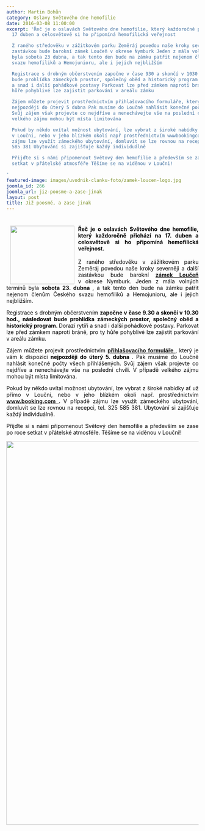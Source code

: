 ```yaml
---
author: Martin Bohůn
category: Oslavy Světového dne hemofilie
date: 2016-03-08 11:00:00
excerpt: 'Řeč je o oslavách Světového dne hemofilie, který každoročně přichází na
  17 duben a celosvětově si ho připomíná hemofilická veřejnost

  Z raného středověku v zážitkovém parku Zeměráj povedou naše kroky severněji a další
  zastávkou bude barokní zámek Loučeň v okrese Nymburk Jeden z mála volných termínů
  byla sobota 23 dubna, a tak tento den bude na zámku patřit nejenom členům Českého
  svazu hemofiliků a Hemojunioru, ale i jejich nejbližším

  Registrace s drobným občerstvením započne v čase 930 a skončí v 1030 hod, následovat
  bude prohlídka zámeckých prostor, společný oběd a historický program Dorazí rytíři
  a snad i další pohádkové postavy Parkovat lze před zámkem naproti bráně, pro ty
  hůře pohyblivé lze zajistit parkování v areálu zámku  

  Zájem můžete projevit prostřednictvím přihlašovacího formuláře, který je vám k dispozici
  nejpozději do úterý 5 dubna Pak musíme do Loučně nahlásit konečné počty všech přihlášených
  Svůj zájem však projevte co nejdříve a nenechávejte vše na poslední chvíli V případě
  velkého zájmu mohou být místa limitována 

  Pokud by někdo uvítal možnost ubytování, lze vybrat z široké nabídky ať už přímo
  v Loučni, nebo v jeho blízkém okolí např prostřednictvím wwwbookingcom V případě
  zájmu lze využít zámeckého ubytování, domluvit se lze rovnou na recepci, tel 325
  585 381 Ubytování si zajišťuje každý individuálně

  Přijďte si s námi připomenout Světový den hemofilie a především se zase po roce
  setkat v přátelské atmosféře Těšíme se na viděnou v Loučni!

'
featured-image: images/uvodnik-clanku-foto/zamek-loucen-logo.jpg
joomla_id: 266
joomla_url: jiz-poosme-a-zase-jinak
layout: post
title: Již poosmé, a zase jinak
---
```


<h4 style="text-align: justify;">
 <span style="color: #000000;">
  <br/>
  <img border="0" height="153" src="{{ site.baseurl }}/images/uvodnik-clanku-foto/zamek-loucen-logo.jpg" style="margin-left: 10px; margin-right: 10px; float: left;" width="168"/>
  Řeč je o oslavách Světového dne hemofilie, který každoročně přichází na 17. duben a celosvětově si ho připomíná hemofilická veřejnost.
 </span>
</h4>
<p style="text-align: justify;">
 <span style="color: #000000;">
  Z raného středověku v zážitkovém parku Zeměráj povedou naše kroky severněji a další zastávkou bude barokní
 </span>
 <strong>
  <a href="http://www.zamekloucen.cz/" target="_blank" title="Zámek Loučeň">
   zámek Loučeň
  </a>
 </strong>
 <span style="color: #000000;">
  v okrese Nymburk. Jeden z mála volných termínů byla
  <strong>
   sobota 23. dubna
  </strong>
  , a tak tento den bude na zámku patřit nejenom členům Českého svazu hemofiliků a Hemojunioru, ale i jejich nejbližším.
 </span>
</p>
<p style="text-align: justify;">
 <span style="color: #000000;">
  Registrace s drobným občerstvením
  <strong>
   započne v čase 9.30 a skončí v 10.30 hod., následovat bude prohlídka zámeckých prostor, společný oběd a historický program.
  </strong>
  Dorazí rytíři a snad i další pohádkové postavy. Parkovat lze před zámkem naproti bráně, pro ty hůře pohyblivé lze zajistit parkování v areálu zámku.
 </span>
</p>
<p style="text-align: justify;">
 <span style="color: #000000;">
  Zájem můžete projevit prostřednictvím
 </span>
 <a href="index.php/cs/?option=com_chronoforms&amp;chronoform=Deadline-loucen" target="_blank" title="Loučeň 2016">
  <strong>
   přihlašovacího formuláře
  </strong>
 </a>
 ,
 <span style="color: #000000;">
  který je vám k dispozici
  <strong>
   nejpozději do úterý 5. dubna
  </strong>
  . Pak musíme do Loučně nahlásit konečné počty všech přihlášených. Svůj zájem však projevte co nejdříve a nenechávejte vše na poslední chvíli. V případě velkého zájmu mohou být místa limitována.
 </span>
</p>
<p style="text-align: justify;">
 <span style="color: #000000;">
  Pokud by někdo uvítal možnost ubytování, lze vybrat z široké nabídky ať už přímo v Loučni, nebo v jeho blízkém okolí např. prostřednictvím
 </span>
 <strong>
  <a href="http://www.booking.com/" target="_blank">
   www.booking.com
  </a>
  .
 </strong>
 <span style="color: #000000;">
  V případě zájmu lze využít zámeckého ubytování, domluvit se lze rovnou na recepci, tel. 325 585 381.
 </span>
 <strong>
 </strong>
 <span style="color: #000000;">
  Ubytování si zajišťuje každý individuálně.
 </span>
</p>
<p style="text-align: justify;">
 <span style="color: #000000;">
  Přijďte si s námi připomenout Světový den hemofilie a především se zase po roce setkat v přátelské atmosféře. Těšíme se na viděnou v Loučni!
 </span>
</p>
<p style="text-align: center;">
 <a href="images/dokumenty-pdf-doc/pozvanka%20loucen.pdf" target="_blank" title="Pozvánka Loučeň">
  <img alt="" border="0" height="1006" src="{{ site.baseurl }}/images/uvodnik-clanku-foto/pozvanka loucen.jpg" width="716"/>
 </a>
</p>